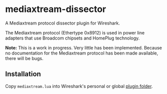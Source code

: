 # mediaxtream-dissector
A Mediaxtream protocol dissector plugin for Wireshark.

The Mediaxtream protocol (Ethertype 0x8912) is used in power line adapters that use Broadcom chipsets and HomePlug technology.

**Note:** This is a work in progress. Very little has been implemented. Because no documentation for the Mediaxtream protocol has been made available, there will be bugs.

## Installation
Copy `mediaxtream.lua` into Wireshark's personal or global [plugin folder](https://www.wireshark.org/docs/wsug_html_chunked/ChPluginFolders.html).
